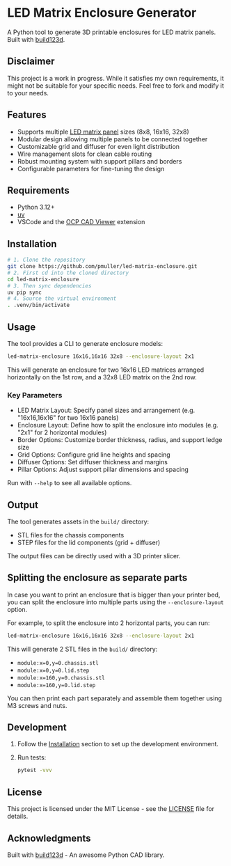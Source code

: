 # LED Matrix Enclosure Generator

A Python tool to generate 3D printable enclosures for LED matrix panels.
Built with [build123d](https://github.com/gumyr/build123d).

## Disclaimer

This project is a work in progress.
While it satisfies my own requirements,
it might not be suitable for your specific needs.
Feel free to fork and modify it to your needs.

## Features

- Supports multiple [LED matrix panel](https://www.aliexpress.com/item/4001296811800.html)
  sizes (8x8, 16x16, 32x8)
- Modular design allowing multiple panels to be connected together
- Customizable grid and diffuser for even light distribution
- Wire management slots for clean cable routing
- Robust mounting system with support pillars and borders
- Configurable parameters for fine-tuning the design

## Requirements

- Python 3.12+
- [uv](https://docs.astral.sh/uv/)
- VSCode and the
  [OCP CAD Viewer](https://github.com/bernhard-42/vscode-ocp-cad-viewer/tree/main)
  extension

## Installation

```bash
# 1. Clone the repository
git clone https://github.com/pmuller/led-matrix-enclosure.git
# 2. First cd into the cloned directory
cd led-matrix-enclosure
# 3. Then sync dependencies
uv pip sync
# 4. Source the virtual environment
. .venv/bin/activate
```

## Usage

The tool provides a CLI to generate enclosure models:

```bash
led-matrix-enclosure 16x16,16x16 32x8 --enclosure-layout 2x1
```

This will generate an enclosure for two 16x16 LED matrices arranged horizontally on the 1st row,
and a 32x8 LED matrix on the 2nd row.

### Key Parameters

- LED Matrix Layout: Specify panel sizes and arrangement (e.g. "16x16,16x16" for two 16x16 panels)
- Enclosure Layout: Define how to split the enclosure into modules (e.g. "2x1" for 2 horizontal modules)
- Border Options: Customize border thickness, radius, and support ledge size
- Grid Options: Configure grid line heights and spacing
- Diffuser Options: Set diffuser thickness and margins
- Pillar Options: Adjust support pillar dimensions and spacing

Run with `--help` to see all available options.

## Output

The tool generates assets in the `build/` directory:

- STL files for the chassis components
- STEP files for the lid components (grid + diffuser)

The output files can be directly used with a 3D printer slicer.

## Splitting the enclosure as separate parts

In case you want to print an enclosure that is bigger than your printer bed,
you can split the enclosure into multiple parts using the `--enclosure-layout` option.

For example, to split the enclosure into 2 horizontal parts, you can run:

```bash
led-matrix-enclosure 16x16,16x16 32x8 --enclosure-layout 2x1
```

This will generate 2 STL files in the `build/` directory:

- `module:x=0,y=0.chassis.stl`
- `module:x=0,y=0.lid.step`
- `module:x=160,y=0.chassis.stl`
- `module:x=160,y=0.lid.step`

You can then print each part separately and assemble them together using M3 screws and nuts.

## Development

1. Follow the [Installation](#installation) section to set up the development environment.
2. Run tests:

    ```bash
    pytest -vvv
    ```

## License

This project is licensed under the MIT License - see the [LICENSE](LICENSE) file for details.

## Acknowledgments

Built with [build123d](https://github.com/gumyr/build123d) - An awesome Python CAD library.

